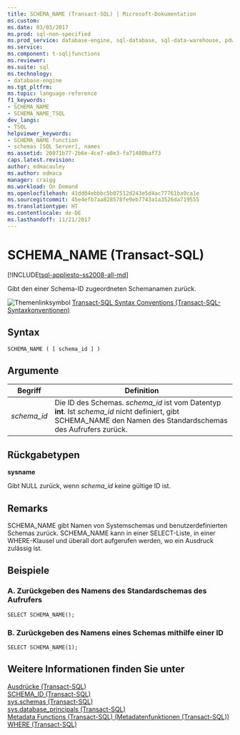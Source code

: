 ```yaml
---
title: SCHEMA_NAME (Transact-SQL) | Microsoft-Dokumentation
ms.custom: 
ms.date: 03/03/2017
ms.prod: sql-non-specified
ms.prod_service: database-engine, sql-database, sql-data-warehouse, pdw
ms.service: 
ms.component: t-sql|functions
ms.reviewer: 
ms.suite: sql
ms.technology:
- database-engine
ms.tgt_pltfrm: 
ms.topic: language-reference
f1_keywords:
- SCHEMA_NAME
- SCHEMA_NAME_TSQL
dev_langs:
- TSQL
helpviewer_keywords:
- SCHEMA_NAME function
- schemas [SQL Server], names
ms.assetid: 20071b77-2b6e-4ce7-a8e3-fa71480baf73
caps.latest.revision: 
author: edmacauley
ms.author: edmaca
manager: craigg
ms.workload: On Demand
ms.openlocfilehash: 41dd04ebbbc5b07512d243e5d4ac77761ba9ca1e
ms.sourcegitcommit: 45e4efb7aa828578fe9eb7743a1a3526da719555
ms.translationtype: HT
ms.contentlocale: de-DE
ms.lasthandoff: 11/21/2017
---
```

# <a name="schemaname-transact-sql"></a>SCHEMA_NAME (Transact-SQL)
[!INCLUDE[tsql-appliesto-ss2008-all-md](../../includes/tsql-appliesto-ss2008-all-md.md)]

  Gibt den einer Schema-ID zugeordneten Schemanamen zurück.  
  
 ![Themenlinksymbol](../../database-engine/configure-windows/media/topic-link.gif "Topic link icon") [Transact-SQL Syntax Conventions (Transact-SQL-Syntaxkonventionen)](../../t-sql/language-elements/transact-sql-syntax-conventions-transact-sql.md)  
  
## <a name="syntax"></a>Syntax  
  
```  
SCHEMA_NAME ( [ schema_id ] )  
```  
  
## <a name="arguments"></a>Argumente  
  
|Begriff|Definition|  
|----------|----------------|  
|*schema_id*|Die ID des Schemas. *schema_id* ist vom Datentyp **int**. Ist *schema_id* nicht definiert, gibt SCHEMA_NAME den Namen des Standardschemas des Aufrufers zurück.|  
  
## <a name="return-types"></a>Rückgabetypen  
 **sysname**  
  
 Gibt NULL zurück, wenn *schema_id* keine gültige ID ist.  
  
## <a name="remarks"></a>Remarks  
 SCHEMA_NAME gibt Namen von Systemschemas und benutzerdefinierten Schemas zurück. SCHEMA_NAME kann in einer SELECT-Liste, in einer WHERE-Klausel und überall dort aufgerufen werden, wo ein Ausdruck zulässig ist.  
  
## <a name="examples"></a>Beispiele  
  
### <a name="a-returning-the-name-of-the-default-schema-of-the-caller"></a>A. Zurückgeben des Namens des Standardschemas des Aufrufers  
  
```  
SELECT SCHEMA_NAME();  
```  
  
### <a name="b-returning-the-name-of-a-schema-by-using-an-id"></a>B. Zurückgeben des Namens eines Schemas mithilfe einer ID  
  
```  
SELECT SCHEMA_NAME(1);  
```  
  
## <a name="see-also"></a>Weitere Informationen finden Sie unter  
 [Ausdrücke &#40;Transact-SQL&#41;](../../t-sql/language-elements/expressions-transact-sql.md)   
 [SCHEMA_ID &#40;Transact-SQL&#41;](../../t-sql/functions/schema-id-transact-sql.md)   
 [sys.schemas &#40;Transact-SQL&#41;](../../relational-databases/system-catalog-views/schemas-catalog-views-sys-schemas.md)   
 [sys.database_principals &#40;Transact-SQL&#41;](../../relational-databases/system-catalog-views/sys-database-principals-transact-sql.md)   
 [Metadata Functions &#40;Transact-SQL&#41; (Metadatenfunktionen &#40;Transact-SQL&#41;)](../../t-sql/functions/metadata-functions-transact-sql.md)   
 [WHERE &#40;Transact-SQL&#41;](../../t-sql/queries/where-transact-sql.md)  
  
  

